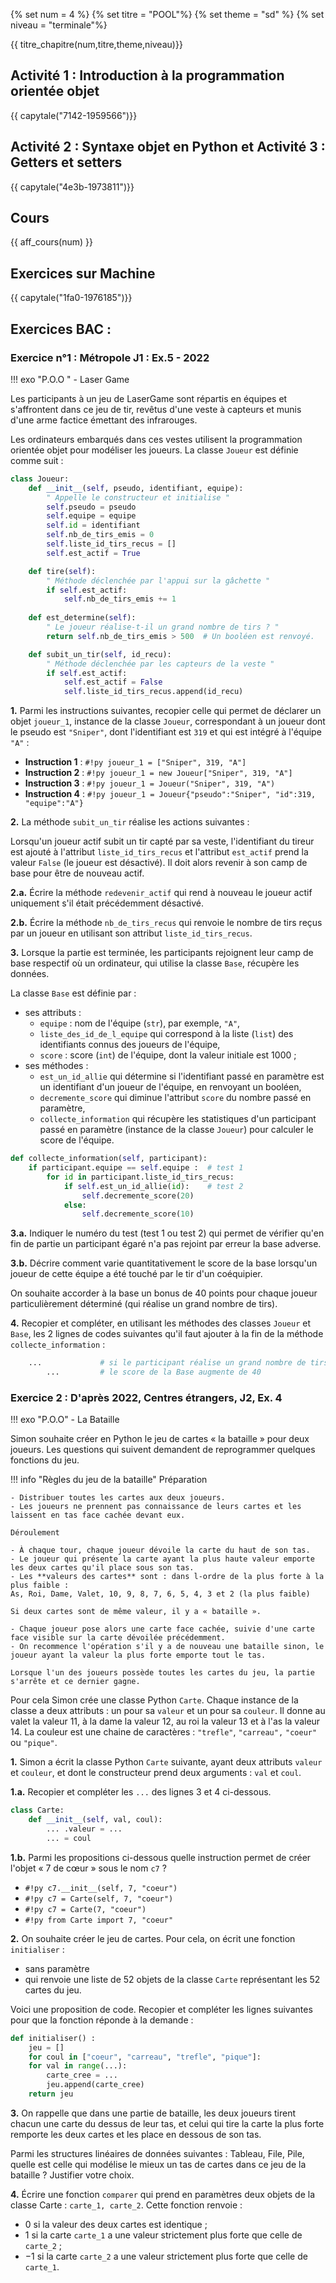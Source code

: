 {% set num = 4 %}
{% set titre = "POOL"%}
{% set theme = "sd" %}
{% set niveau = "terminale"%}

{{ titre_chapitre(num,titre,theme,niveau)}}

## Activité 1 : Introduction à la programmation orientée objet

{{ capytale("7142-1959566")}}

## Activité 2 : Syntaxe objet en Python et Activité 3 : Getters et setters

{{ capytale("4e3b-1973811")}}

## Cours

{{ aff_cours(num) }}

## Exercices sur Machine

{{ capytale("1fa0-1976185")}}

## Exercices BAC : 


### Exercice n°1 : Métropole J1 : Ex.5 - 2022
!!! exo "P.O.O "
    - Laser Game

Les participants à un jeu de LaserGame sont répartis en équipes et s'affrontent dans ce jeu de tir, revêtus d'une veste à capteurs et munis d'une arme factice émettant des infrarouges.

Les ordinateurs embarqués dans ces vestes utilisent la programmation orientée objet pour modéliser les joueurs. La classe `Joueur` est définie comme suit :

```python linenums="1"
class Joueur:
    def __init__(self, pseudo, identifiant, equipe):
        " Appelle le constructeur et initialise "
        self.pseudo = pseudo
        self.equipe = equipe
        self.id = identifiant
        self.nb_de_tirs_emis = 0
        self.liste_id_tirs_recus = []
        self.est_actif = True

    def tire(self):
        " Méthode déclenchée par l'appui sur la gâchette "
        if self.est_actif:
            self.nb_de_tirs_emis += 1
    
    def est_determine(self):
        " Le joueur réalise-t-il un grand nombre de tirs ? "
        return self.nb_de_tirs_emis > 500  # Un booléen est renvoyé.

    def subit_un_tir(self, id_recu):
        " Méthode déclenchée par les capteurs de la veste "
        if self.est_actif:
            self.est_actif = False
            self.liste_id_tirs_recus.append(id_recu)
```


**1.** Parmi les instructions suivantes, recopier celle qui permet de déclarer un objet `joueur_1`, instance de la classe `Joueur`, correspondant à un joueur dont le pseudo est `"Sniper"`, dont l'identifiant est `319` et qui est intégré à l'équipe `"A"` :

- **Instruction 1** : `#!py joueur_1 = ["Sniper", 319, "A"]`
- **Instruction 2** : `#!py joueur_1 = new Joueur["Sniper", 319, "A"]`
- **Instruction 3** : `#!py joueur_1 = Joueur("Sniper", 319, "A")`
- **Instruction 4** : `#!py joueur_1 = Joueur{"pseudo":"Sniper", "id":319, "equipe":"A"}`


**2.** La méthode `subit_un_tir` réalise les actions suivantes :

Lorsqu'un joueur actif subit un tir capté par sa veste, l'identifiant du tireur est ajouté à l'attribut `liste_id_tirs_recus` et l'attribut `est_actif` prend la valeur `False` (le joueur est désactivé). Il doit alors revenir à son camp de base pour être de nouveau actif.

**2.a.** Écrire la méthode `redevenir_actif` qui rend à nouveau le joueur actif uniquement s'il était précédemment désactivé.



**2.b.** Écrire la méthode `nb_de_tirs_recus` qui renvoie le nombre de tirs reçus par un joueur en utilisant son attribut `liste_id_tirs_recus`.



**3.** Lorsque la partie est terminée, les participants rejoignent leur camp de base respectif où un ordinateur, qui utilise la classe `Base`, récupère les données.

La classe `Base` est définie par :

- ses attributs :
    - `equipe` : nom de l'équipe (`str`), par exemple, `"A"`,
    - `liste_des_id_de_l_equipe` qui correspond à la liste (`list`) des identifiants connus des joueurs de l'équipe,
    - `score` : score (`int`) de l'équipe, dont la valeur initiale est 1000 ;
- ses méthodes :
    - `est_un_id_allie` qui détermine si l'identifiant passé en paramètre est un identifiant d'un joueur de l'équipe, en renvoyant un booléen,
    - `decremente_score` qui diminue l'attribut `score` du nombre passé en paramètre,
    - `collecte_information` qui récupère les statistiques d'un participant passé en paramètre (instance de la classe `Joueur`) pour calculer le score de l'équipe.

```python
def collecte_information(self, participant):
    if participant.equipe == self.equipe :  # test 1
        for id in participant.liste_id_tirs_recus:
            if self.est_un_id_allie(id):    # test 2
                self.decremente_score(20)
            else:
                self.decremente_score(10)
```


**3.a.** Indiquer le numéro du test (test 1 ou test 2) qui permet de vérifier qu'en fin de partie un participant égaré n'a pas rejoint par erreur la base adverse.

**3.b.** Décrire comment varie quantitativement le score de la base lorsqu'un joueur de cette équipe a été touché par le tir d'un coéquipier.


On souhaite accorder à la base un bonus de 40 points pour chaque joueur
particulièrement déterminé (qui réalise un grand nombre de tirs).

**4.** Recopier et compléter, en utilisant les méthodes des classes `Joueur` et `Base`, les 2 lignes de codes suivantes qu'il faut ajouter à la fin de la méthode `collecte_information` :

```python
    ...             # si le participant réalise un grand nombre de tirs
        ...         # le score de la Base augmente de 40
```


###  Exercice 2 : D'après 2022, Centres étrangers, J2, Ex. 4

!!! exo "P.O.O"
    - La Bataille

Simon souhaite créer en Python le jeu de cartes « la bataille » pour deux joueurs.
Les questions qui suivent demandent de reprogrammer quelques fonctions du jeu.

!!! info "Règles du jeu de la bataille"
    Préparation

    - Distribuer toutes les cartes aux deux joueurs.
    - Les joueurs ne prennent pas connaissance de leurs cartes et les laissent en tas face cachée devant eux.

    Déroulement

    - À chaque tour, chaque joueur dévoile la carte du haut de son tas.
    - Le joueur qui présente la carte ayant la plus haute valeur emporte les deux cartes qu'il place sous son tas.
    - Les **valeurs des cartes** sont : dans l-ordre de la plus forte à la plus faible :
    As, Roi, Dame, Valet, 10, 9, 8, 7, 6, 5, 4, 3 et 2 (la plus faible)

    Si deux cartes sont de même valeur, il y a « bataille ».

    - Chaque joueur pose alors une carte face cachée, suivie d'une carte face visible sur la carte dévoilée précédemment.
    - On recommence l'opération s'il y a de nouveau une bataille sinon, le joueur ayant la valeur la plus forte emporte tout le tas.

    Lorsque l'un des joueurs possède toutes les cartes du jeu, la partie s'arrête et ce dernier gagne.


Pour cela Simon crée une classe Python `Carte`. Chaque instance de la classe a deux attributs : un pour sa `valeur` et un pour sa `couleur`. Il donne au valet la valeur $11$, à la dame la valeur $12$, au roi la valeur $13$ et à l'as la valeur $14$. La couleur est une chaine de caractères : `"trefle"`, `"carreau",` `"coeur"` ou `"pique"`.


**1.** Simon a écrit la classe Python `Carte` suivante, ayant deux attributs `valeur` et `couleur`, et dont le constructeur prend deux arguments : `val` et `coul`.

**1.a.** Recopier et compléter les `...` des lignes 3 et 4 ci-dessous.

```python linenums="1"
class Carte:
    def __init__(self, val, coul):
        ... .valeur = ...
        ... = coul
```



**1.b.** Parmi les propositions ci-dessous quelle instruction permet de créer l'objet « 7 de cœur » sous le nom `c7` ?

- `#!py c7.__init__(self, 7, "coeur")`
- `#!py c7 = Carte(self, 7, "coeur")`
- `#!py c7 = Carte(7, "coeur")`
- `#!py from Carte import 7, "coeur"`



**2.** On souhaite créer le jeu de cartes. Pour cela, on écrit une fonction `initialiser` :

- sans paramètre
- qui renvoie une liste de 52 objets de la classe `Carte` représentant les 52 cartes du jeu.

Voici une proposition de code. Recopier et compléter les lignes suivantes pour que la fonction réponde à la demande :

```python
def initialiser() :
    jeu = []
    for coul in ["coeur", "carreau", "trefle", "pique"]:
    for val in range(...):
        carte_cree = ...
        jeu.append(carte_cree)
    return jeu
```



**3.** On rappelle que dans une partie de bataille, les deux joueurs tirent chacun une carte du dessus de leur tas, et celui qui tire la carte la plus forte remporte les deux cartes et les place en dessous de son tas.

Parmi les structures linéaires de données suivantes : Tableau, File, Pile, quelle est celle qui modélise le mieux un tas de cartes dans ce jeu de la bataille ? Justifier votre choix.



**4.** Écrire une fonction `comparer` qui prend en paramètres deux objets de la classe Carte : `carte_1, carte_2`. Cette fonction renvoie :

- $0$ si la valeur des deux cartes est identique ;
- $1$ si la carte `carte_1` a une valeur strictement plus forte que celle de `carte_2` ;
- $-1$ si la carte `carte_2` a une valeur strictement plus forte que celle de `carte_1`.


